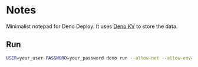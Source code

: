 # Notes

Minimalist notepad for Deno Deploy. It uses [Deno KV](https://deno.com/kv) to store the data.

## Run

```sh
USER=your_user PASSWORD=your_password deno run --allow-net --allow-env=USER,PASSWORD --unstable server.ts
```
